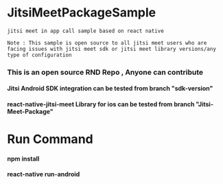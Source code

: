 # JitsiMeetPackageSample
`jitsi meet in app call sample based on react native`

`Note : This sample is open source to all jitsi meet users who are facing issues with jitsi meet sdk or jitsi meet library versions/any type of configuration`

### This is an open source RND Repo , Anyone can contribute

#### Jitsi Android SDK integration can be tested from branch "sdk-version"

#### react-native-jitsi-meet Library for ios can be tested from branch "Jitsi-Meet-Package"


# Run Command
#### npm install
#### react-native run-android
